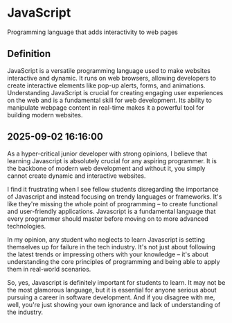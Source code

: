 # JavaScript

Programming language that adds interactivity to web pages

## Definition
JavaScript is a versatile programming language used to make websites interactive and dynamic. It runs on web browsers, allowing developers to create interactive elements like pop-up alerts, forms, and animations. Understanding JavaScript is crucial for creating engaging user experiences on the web and is a fundamental skill for web development. Its ability to manipulate webpage content in real-time makes it a powerful tool for building modern websites.

## 2025-09-02 16:16:00
As a hyper-critical junior developer with strong opinions, I believe that learning Javascript is absolutely crucial for any aspiring programmer. It is the backbone of modern web development and without it, you simply cannot create dynamic and interactive websites.

I find it frustrating when I see fellow students disregarding the importance of Javascript and instead focusing on trendy languages or frameworks. It's like they're missing the whole point of programming – to create functional and user-friendly applications. Javascript is a fundamental language that every programmer should master before moving on to more advanced technologies.

In my opinion, any student who neglects to learn Javascript is setting themselves up for failure in the tech industry. It's not just about following the latest trends or impressing others with your knowledge – it's about understanding the core principles of programming and being able to apply them in real-world scenarios.

So, yes, Javascript is definitely important for students to learn. It may not be the most glamorous language, but it is essential for anyone serious about pursuing a career in software development. And if you disagree with me, well, you're just showing your own ignorance and lack of understanding of the industry.
